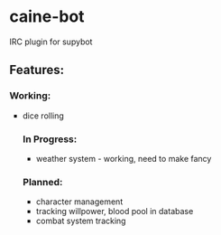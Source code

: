 caine-bot
=========

IRC plugin for supybot


<h2>Features:</h2>

<h3>Working:</h3>
<ul type="square">
	<li>dice rolling</li>
<h3>In Progress:</h3>
<ul type="square">
	<li>weather system - working, need to make fancy</li>
</ul>		

<h3>Planned:</h3>
<ul type="square">
	<li>character management</li>
	<li>tracking willpower, blood pool in database</li>
	<li>combat system tracking</li>
</ul>

